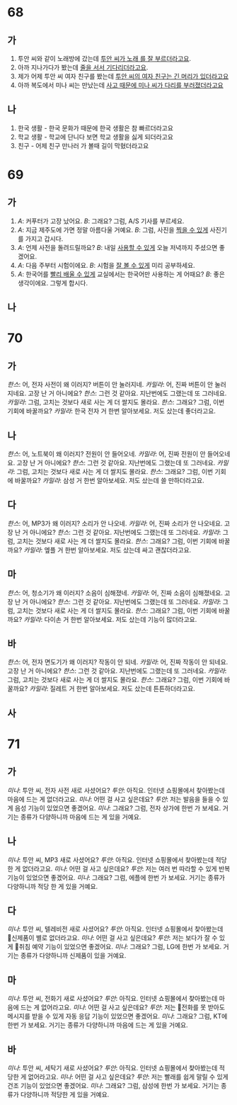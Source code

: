 # 68
## 가
1. 투안 씨와 같이 노래방에 갔는데 <u>투안 씨가 노래 를 잘 부르더라고요</u>.
2. 아까 지나가다가 봤는데 <u>줄을 서서 기다리더라고요</u>.
3. 제가 어제 투안 씨 여자 친구를 봤는데 <u>투안 씨의 여자 친구는 긴 머리가 있더라고요</u>
4. 아까 복도에서 미나 씨는 만났는데 <u>사고 때문에 미나 씨가 다리를 부러졌더라고요</u>
## 나
1. 한국 생활 - 한국 문화가 때문에 한국 생활은 참 빠르더라고요
2. 학교 생활 - 학교에 단니다 보면 학교 생활을 싫게 되더라고요
3. 친구 - 어제 친구 만나러 가 볼때 길이 막혔더라고요

# 69
## 가
1. *A*: 커푸터가 고장 났어요.
   *B*: 그래요? 그럼, <u></u> A/S 기사를 부르세요.
1. *A*: 지금 제주도에 가면 정말 아름다울 거예요.
   *B*: 그럼, 사진을 <u>찍을 수 있게</u> 사진기를 가지고 갑시다.
1. *A*: 언제 사전을 돌려드릴까요?
   *B*: 내일 <u>사용할 수 있게</u> 오늘 저녁까지 주셨으면 좋겠어요.
1. *A*: 다음 주부터 시험이에요.
   *B*: 시험을 <u>잘 볼 수 있게</u> 미리 공부하세요.
1. *A*: 한국어를 <u>빨리 배울 수 있게</u> 교실에서는 한국어만 사용하는 게 어때요?
   *B*: 좋은 생각이에요. 그렇게 합시다.
## 나

# 70
## 가
*한스*: 어, 전자 사전이 왜 이러지? 버튼이 안 눌러지네.
*카밀라*: 어, 진짜 버튼이 안 눌러지네요. 고장 난 거 아니에요?
*한스*: 그런 것 같아요. 지난번에도 그랬는데 또 그러네요.
*카밀라*: 그럼, 고치는 것보다 새로 사는 게 더 쌀지도 몰라요.
*한스*: 그래요? 그럼, 이번 기회에 바꿀까요?
*카밀라*: 한국 전자 거 한번 알아보세요. 저도 샀는데 좋더라고요.
## 나
*한스*: 어, 노트북이 왜 이러지? 전원이 안 들어오네.
*카밀라*: 어, 진짜 전원이 안 들어오네요. 고장 난 거 아니에요?
*한스*: 그런 것 같아요. 지난번에도 그랬는데 또 그러네요.
*카밀라*: 그럼, 고치는 것보다 새로 사는 게 더 쌀지도 몰라요.
*한스*: 그래요? 그럼, 이번 기회에 바꿀까요?
*카밀라*: 삼성 거 한번 알아보세요. 저도 샀는데 쓸 만하더라고요.
## 다
*한스*: 어, MP3가 왜 이러지? 소리가 안 나오네.
*카밀라*: 어, 진짜 소리가 안 나오네요. 고장 난 거 아니에요?
*한스*: 그런 것 같아요. 지난번에도 그랬는데 또 그러네요.
*카밀라*: 그럼, 고치는 것보다 새로 사는 게 더 쌀지도 몰라요.
*한스*: 그래요? 그럼, 이번 기회에 바꿀까요?
*카밀라*: 엪플 거 한번 알아보세요. 저도 샀는데 싸고 괜찮더라고요.
## 마
*한스*: 어, 청소기가 왜 이러지? 소음이 심해졌네.
*카밀라*: 어, 진짜 소음이 심해졌네요. 고장 난 거 아니에요?
*한스*: 그런 것 같아요. 지난번에도 그랬는데 또 그러네요.
*카밀라*: 그럼, 고치는 것보다 새로 사는 게 더 쌀지도 몰라요.
*한스*: 그래요? 그럼, 이번 기회에 바꿀까요?
*카밀라*: 다이손 거 한번 알아보세요. 저도 샀는데 기능이 많더라고요.
## 바
*한스*: 어, 전자 면도기가 왜 이러지? 작동이 안 되네.
*카밀라*: 어, 진짜 작동이 안 되네요. 고장 난 거 아니에요?
*한스*: 그런 것 같아요. 지난번에도 그랬는데 또 그러네요.
*카밀라*: 그럼, 고치는 것보다 새로 사는 게 더 쌀지도 몰라요.
*한스*: 그래요? 그럼, 이번 기회에 바꿀까요?
*카밀라*: 질레트 거 한번 알아보세요. 저도 샀는데 튼튼하더라고요.
## 사

# 71
## 가
*미나*: 투안 씨, 전자 사전 새로 사셨어요?
*투안*: 아직요. 인터넷 쇼핑몰에서 찾아봤는데 마음에 드는 게 없더라고요.
*미나*: 어떤 걸 사고 싶은데요?
*투안*: 저는 발음을 들을 수 있게 음성 기능이 있었으면 좋겠어요.
*미나*: 그래요? 그럼, 전자 상가에 한번 가 보세요. 거기는 종류가 다양하니까 마음에 드는 게 있을 거예요.
## 나
*미나*: 투안 씨, MP3 새로 사셨어요?
*투안*: 아직요. 인터넷 쇼핑몰에서 찾아봤는데 적당한 게 없더라고요.
*미나*: 어떤 걸 사고 싶은데요?
*투안*: 저는 여러 번 따라할 수 있게 반복 기능이 있었으면 좋겠어요.
*미나*: 그래요? 그럼, 에플에 한번 가 보세요. 거기는 종류가 다양하니까 적당 한 게 있을 거예요.
## 다
*미나*: 투안 씨, 텔레비전 새로 사셨어요?
*투안*: 아직요. 인터넷 쇼핑몰에서 찾아봤는데 신제품이 별로 없더라고요.
*미나*: 어떤 걸 사고 싶은데요?
*투안*: 저는 보다가 잘 수 있게 취침 예약 기능이 있었으면 좋겠어요.
*미나*: 그래요? 그럼, LG에 한번 가 보세요. 거기는 종류가 다양하니까 신제품이 있을 거예요.
## 마
*미나*: 투안 씨, 전화기 새로 사셨어요?
*투안*: 아직요. 인터넷 쇼핑몰에서 찾아봤는데 마음에 드는 게 없어라고요.
*미나*: 어떤 걸 사고 싶은데요?
*투안*: 저는 전화를 못 받아도 메시지를 받을 수 있게 자동 응답 기능이 있었으면 좋겠어요.
*미나*: 그래요? 그럼, KT에 한번 가 보세요. 거기는 종류가 다양하니까 마음에 드는 게 있을 거예요.
## 바
*미나*: 투안 씨, 세탁기 새로 사셨어요?
*투안*: 아직요. 인터넷 쇼핑몰에서 찾아봤는데 적당한 게 없어라고요.
*미나*: 어떤 걸 사고 싶은데요?
*투안*: 저는 빨래를 쉽게 말릴 수 있게 건조 기능이 있었으면 좋겠어요.
*미나*: 그래요? 그럼, 삼성에 한번 가 보세요. 거기는 종류가 다양하니까 적당한 게 있을 거예요.